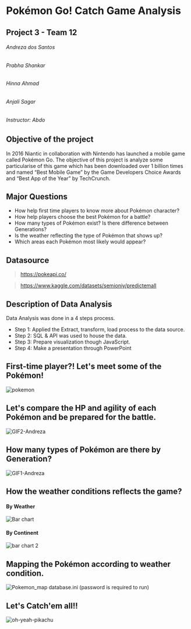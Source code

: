 # Pokémon Go! Catch Game Analysis

## Project 3 - Team 12 
###### Andreza dos Santos 
###### Prabha Shankar
###### Hinna Ahmad
###### Anjali Sagar
###### Instructor: Abdo

## Objective of the project
In 2016 Niantic in collaboration with Nintendo has launched a mobile game called Pokémon Go. The objective of this project is analyze some particularise of this game which has been downloaded over 1 billion times and named “Best Mobile Game” by the Game Developers Choice Awards and “Best App of the Year” by TechCrunch.

## Major Questions
- How help first time players to know more about Pokémon character?
- How help players choose the best Pokémon for a battle?
- How many types of Pokémon exist? Is there difference between Generations? 
- Is the weather reflecting the type of Pokémon that shows up? 
- Which areas each Pokémon most likely would appear? 

## Datasource
> https://pokeapi.co/

> https://www.kaggle.com/datasets/semioniy/predictemall

## Description of Data Analysis 
 Data Analysis was done in a 4 steps process.
  - Step 1: Applied the Extract, transform, load process to the data source.
  - Step 2: SQL & API was used to house the data.
  - Step 3: Prepare visualization though JavaScript.
  - Step 4: Make a presentation through PowerPoint

## First-time player?! Let's meet some of the Pokémon!
![pokemon](https://user-images.githubusercontent.com/114877740/221439349-38614b52-4088-4300-b74b-9a6f34578ce2.gif)

## Let's compare the HP and agility of each Pokémon and be prepared for the battle. 
![GIF2-Andreza](https://user-images.githubusercontent.com/114877740/221441888-f92e656d-ebbd-4bdb-85d6-bbcbadb1c812.gif)

## How many types of Pokémon are there by Generation?
![GIF1-Andreza](https://user-images.githubusercontent.com/114877740/221441893-aede0b37-25c8-42e0-b0de-7c69555414f8.gif)

## How the weather conditions reflects the game?

#### By Weather
![Bar chart](https://user-images.githubusercontent.com/114877740/221442126-cb95d3e3-8463-4952-b542-3f22d9403af0.png)

#### By Continent

![bar chart 2](https://user-images.githubusercontent.com/114877740/221442127-ca87ecd2-70fc-43af-8858-65ce7496daf9.png)


## Mapping the Pokémon according to weather condition.
![Pokemon_map](https://user-images.githubusercontent.com/114877740/221439375-4ca0583b-1bdf-411b-a886-e55df4150982.gif)
database.ini (password is required to run)

## Let's Catch'em all!!
![oh-yeah-pikachu](https://user-images.githubusercontent.com/114877740/221441934-aec00299-f3a0-4eb7-8197-5202a639aaab.gif)


